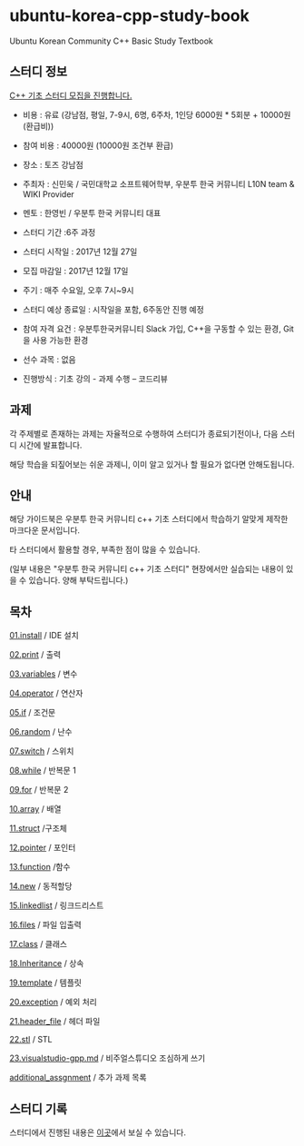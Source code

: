 # ubuntu-korea-cpp-study-book

Ubuntu Korean Community C++ Basic Study Textbook

## 스터디 정보

[C++ 기초 스터디 모집을 진행합니다.](https://survey.ubuntu-kr.org/index.php/413361?lang=ko)

* 비용 : 유료 (강남점, 평일, 7-9시, 6명, 6주차, 1인당 6000원 * 5회분 + 10000원(환급비))

* 참여 비용 : 40000원 (10000원 조건부 환급)

* 장소 : 토즈 강남점

* 주최자 : 신민욱 / 국민대학교 소프트웨어학부, 우분투 한국 커뮤니티 L10N team & WIKI Provider

* 멘토 : 한영빈 / 우분투 한국 커뮤니티 대표

* 스터디 기간 :6주 과정

* 스터디 시작일 : 2017년 12월 27일

* 모집 마감일 : 2017년 12월 17일

* 주기 : 매주 수요일, 오후 7시~9시

* 스터디 예상 종료일 : 시작일을 포함, 6주동안 진행 예정

* 참여 자격 요건 : 우분투한국커뮤니티 Slack 가입, C++을 구동할 수 있는 환경, Git을 사용 가능한 환경

* 선수 과목 : 없음

* 진행방식 : 기초 강의 - 과제 수행 – 코드리뷰

## 과제

각 주제별로 존재하는 과제는 자율적으로 수행하여 스터디가 종료되기전이나, 다음 스터디 시간에 발표합니다.

해당 학습을 되짚어보는 쉬운 과제니, 이미 알고 있거나 할 필요가 없다면 안해도됩니다.

## 안내

해당 가이드북은 우분투 한국 커뮤니티 c++ 기초 스터디에서  학습하기 알맞게 제작한 마크다운 문서입니다.

타 스터디에서 활용할 경우, 부족한 점이 많을 수 있습니다.

(일부 내용은 "우분투 한국 커뮤니티 c++ 기초 스터디" 현장에서만 실습되는 내용이 있을 수 있습니다. 양해 부탁드립니다.)

## 목차

[01.install](https://github.com/minwook-shin/ubuntu-korea-cpp-study-book/blob/master/01.install.md) / IDE 설치

[02.print](https://github.com/minwook-shin/ubuntu-korea-cpp-study-book/blob/master/02.print.md) / 출력

[03.variables](https://github.com/minwook-shin/ubuntu-korea-cpp-study-book/blob/master/03.variables.md) / 변수

[04.operator](https://github.com/minwook-shin/ubuntu-korea-cpp-study-book/blob/master/04.operator.md) / 연산자

[05.if](https://github.com/minwook-shin/ubuntu-korea-cpp-study-book/blob/master/05.if.md) / 조건문

[06.random](https://github.com/minwook-shin/ubuntu-korea-cpp-study-book/blob/master/06.random.md) / 난수

[07.switch](https://github.com/minwook-shin/ubuntu-korea-cpp-study-book/blob/master/07.switch.md) / 스위치

[08.while](https://github.com/minwook-shin/ubuntu-korea-cpp-study-book/blob/master/08.while.md)  / 반복문 1

[09.for](https://github.com/minwook-shin/ubuntu-korea-cpp-study-book/blob/master/09.for.md) / 반복문 2

[10.array](https://github.com/minwook-shin/ubuntu-korea-cpp-study-book/blob/master/10.array.md) / 배열

[11.struct](https://github.com/minwook-shin/ubuntu-korea-cpp-study-book/blob/master/11.struct.md)  /구조체

[12.pointer](https://github.com/minwook-shin/ubuntu-korea-cpp-study-book/blob/master/12.pointer.md) / 포인터

[13.function](https://github.com/minwook-shin/ubuntu-korea-cpp-study-book/blob/master/13.function.md) /함수

[14.new](https://github.com/minwook-shin/ubuntu-korea-cpp-study-book/blob/master/14.new.md) / 동적할당

[15.linkedlist](https://github.com/minwook-shin/ubuntu-korea-cpp-study-book/blob/master/15.linkedlist.md) / 링크드리스트

[16.files](https://github.com/minwook-shin/ubuntu-korea-cpp-study-book/blob/master/16.files.md) / 파일 입출력

[17.class](https://github.com/minwook-shin/ubuntu-korea-cpp-study-book/blob/master/17.class.md) / 클래스

[18.Inheritance](https://github.com/minwook-shin/ubuntu-korea-cpp-study-book/blob/master/18.Inheritance.md) / 상속

[19.template](https://github.com/minwook-shin/ubuntu-korea-cpp-study-book/blob/master/19.template.md) / 템플릿

[20.exception](https://github.com/minwook-shin/ubuntu-korea-cpp-study-book/blob/master/20.exception.md) / 예외 처리

[21.header_file](https://github.com/minwook-shin/ubuntu-korea-cpp-study-book/blob/master/21.header_file.md) / 헤더 파일

[22.stl](https://github.com/minwook-shin/ubuntu-korea-cpp-study-book/blob/master/22.stl.md) / STL

[23.visualstudio-gpp.md](https://github.com/minwook-shin/ubuntu-korea-cpp-study-book/blob/master/01.install.md) / 비주얼스튜디오 조심하게 쓰기

[additional_assgnment](https://github.com/minwook-shin/ubuntu-korea-cpp-study-book/blob/master/additional_assgnment.md) / 추가 과제 목록

## 스터디 기록

스터디에서 진행된 내용은 [이곳](https://wiki.ubuntu-kr.org/index.php/C%2B%2B_Basic_Study)에서 보실 수 있습니다.